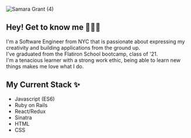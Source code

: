 ![Samara Grant (4)](https://user-images.githubusercontent.com/64047870/132391708-5911192a-797f-4855-ae16-f49b3d0454ad.png)



## Hey! Get to know me 🥳🙌🏼

I'm a Software Engineer from NYC that is passionate about expressing my creativity and building applications from the ground up. <br>
I've graduated from the Flatiron School bootcamp, class of '21. <br>
I'm a tenacious learner with a strong work ethic, being able to learn new things makes me love what I do.  

## My Current Stack ✨
- Javascript (ES6)
- Ruby on Rails
- React/Redux
- Sinatra
- HTML 
- CSS


<!--
**samaracodes/samaracodes** is a ✨ _special_ ✨ repository because its `README.md` (this file) appears on your GitHub profile.

Here are some ideas to get you started:

- 🔭 I’m currently working on ...
- 🌱 I’m currently learning ...
- 👯 I’m looking to collaborate on ...
- 🤔 I’m looking for help with ...
- 💬 Ask me about ...
- 📫 How to reach me: ...
- 😄 Pronouns: ...
- ⚡ Fun fact: ...
-->


